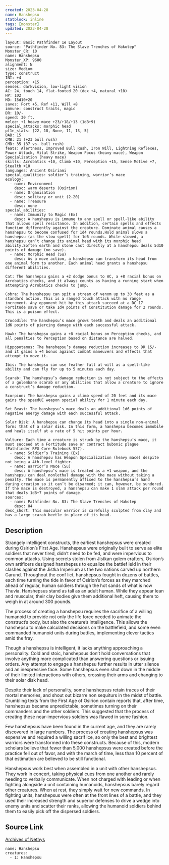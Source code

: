```yaml
---
created: 2023-04-28
name: Hanshepsu
statblock: inline
tags: [monster]
updated: 2023-04-28
---
```

```statblock
layout: Basic Pathfinder 1e Layout
source: "Pathfinder No. 83: The Slave Trenches of Hakotep"
Monster_CR: 10
name: Hanshepsu
Monster_XP: 9600
alignment: N
size: Medium
type: construct
INI: +4
perception: +15
senses: darkvision, low-light vision
AC: 24, touch 14, flat-footed 20 (dex +4, natural +10)
HP: 102
HD: 15d10+20
saves: Fort +5, Ref +11, Will +8
immune: construct traits, magic
DR: 10/-
speed: 30 ft.
melee: +1 heavy mace +23/+18/+13 (1d8+9)
special_attacks: morphic head
pf1e_stats: [22, 18, None, 11, 13, 5]
BAB: 15
CMB: 21 (+23 bull rush)
CMD: 35 (37 vs. bull rush)
feats: Alertness, Improved Bull Rush, Iron Will, Lightning Reflexes, Power Attack, Vital Strike, Weapon Focus (heavy mace), Weapon Specialization (heavy mace)
skills: Acrobatics +10, Climb +10, Perception +15, Sense Motive +7, Stealth +10
languages: Ancient Osiriani
special_qualities: soldier’s training, warrior’s mace
ecology:
  - name: Environment
    desc: warm deserts (Osirion)
  - name: Organisation
    desc: solitary or unit (2-20)
  - name: Treasure
    desc: none
special_abilities:
  - name: Immunity to Magic (Ex)
    desc: A hanshepsu is immune to any spell or spell-like ability that allows spell resistance. In addition, certain spells and effects function differently against the creature. Dominate animal causes a hanshepsu to become confused for 1d4 rounds.Hold animal slows a hanshepsu (as the slow spell) for 1d6 rounds. While slowed, a hanshepsu can’t change its animal head with its morphic head ability.Soften earth and stone cast directly at a hanshepsu deals 5d10 points of damage (no save).
  - name: Morphic Head (Su)
    desc: As a move action, a hanshepsu can transform its head from one animal form to another. Each animal head grants a hanshepsu different abilities.

Cat: The hanshepsu gains a +2 dodge bonus to AC, a +8 racial bonus on Acrobatics checks, and it always counts as having a running start when attempting Acrobatics checks to jump.

Cobra: The hanshepsu can spit a stream of venom up to 30 feet as a standard action. This is a ranged touch attack with no range increment. Any opponent hit by this attack succeed at a DC 17 Fortitude save or take 1d4 points of Constitution damage for 2 rounds. This is a poison effect.

Crocodile: The hanshepsu’s mace grows teeth and deals an additional 1d6 points of piercing damage with each successful attack.

Hawk: The hanshepsu gains a +8 racial bonus on Perception checks, and all penalties to Perception based on distance are halved.

Hippopotamus: The hanshepsu’s damage reduction increases to DR 15/- and it gains a +4 bonus against combat maneuvers and effects that attempt to move it.

Ibis: The hanshepsu can use feather fall at will as a spell-like ability and can fly for up to 5 minutes each day.

Scarab: The hanshepsu’s damage reduction is not subject to the effects of a golembane scarab or any abilities that allow a creature to ignore a construct’s damage reduction.

Scorpion: The hanshepsu gains a climb speed of 20 feet and its mace gains the speedUE weapon special ability for 1 minute each day.

Set Beast: The hanshepsu’s mace deals an additional 1d6 points of negative energy damage with each successful attack.

Solar Disk: A hanshepsu can change its head into a single non-animal form: that of a solar disk. In this form, a hanshepsu becomes immobile and heals itself at a rate of 5 hit points per hour.

Vulture: Each time a creature is struck by the hanshepsu’s mace, it must succeed at a Fortitude save or contract bubonic plague (Pathfinder RPG Core Rulebook 557).
  - name: Soldier’s Training (Ex)
    desc: A hanshepsu has Weapon Specialization (heavy mace) despite not being a 4th-level fighter.
  - name: Warrior’s Mace (Su)
    desc: A hanshepsu’s mace is treated as a +1 weapon, and the hanshepsu can deal nonlethal damage with the mace without taking a penalty. The mace is permanently affixed to the hanshepsu’s hand during creation so it can’t be disarmed; it can, however, be sundered. If the mace is destroyed, a hanshepsu can make 1 slam attack per round that deals 1d8+7 points of damage.
sources:
  - name: Pathfinder No. 83: The Slave Trenches of Hakotep
    desc: 84
desc_short: This muscular warrior is carefully sculpted from clay and has a large scarab beetle in place of its head.
```
## Description
Strangely intelligent constructs, the earliest hanshepsus were created during Osirion’s First Age. Hanshepsus were originally built to serve as elite soldiers that never tired, didn’t need to be fed, and were impervious to common attacks. Using secrets stolen from Jistkan golem crafters, Osirion’s own artificers designed hanshepsus to equalize the battlef ield in their clashes against the Jistka Imperium as the two nations carved up northern Garund. Throughout the conf lict, hanshepsus fought in dozens of battles, each time turning the tide in favor of Osirion’s forces as they marched ahead of regular, human soldiers through the hot sands of what is now Thuvia. Hanshepsus stand as tall as an adult human. While they appear lean and muscular, their clay bodies give them additional heft, causing them to weigh in at around 300 pounds.

The process of creating a hanshepsu requires the sacrifice of a willing humanoid to provide not only the life force needed to animate the construct’s body, but also the creature’s intelligence. This allows the hanshepsu to make calculated decisions on the battlefield, and some even commanded humanoid units during battles, implementing clever tactics amid the fray.

Though a hanshepsu is intelligent, it lacks anything approaching a personality. Cold and stoic, hanshepsus don’t hold conversations that involve anything more complicated than answering questions or issuing orders. Any attempt to engage a hanshepsu further results in utter silence and an inexpressive face. Some hanshepsus even shut down in the middle of their limited interactions with others, crossing their arms and changing to their solar disk head.

Despite their lack of personality, some hanshepsus retain traces of their mortal memories, and shout out bizarre non sequiturs in the midst of battle. Crumbling texts from the First Age of Osirion contain reports that, after time, hanshepsus became unpredictable, sometimes turning on their commanders and the other soldiers. This suggested that the process of creating these near-impervious soldiers was flawed in some fashion.

Few hanshepsus have been found in the current age, and they are rarely discovered in large numbers. The process of creating hanshepsus was expensive and required a willing sacrif ice, so only the best and brightest warriors were transformed into these constructs. Because of this, modern scholars believe that fewer than 5,000 hanshepsus were created before the practice fell out of favor, and with the march of time, less than 10 percent of that estimation are believed to be still functional.

Hanshepsus work best when assembled in a unit with other hanshepsus. They work in concert, taking physical cues from one another and rarely needing to verbally communicate. When not charged with leading or when fighting alongside a unit containing humanoids, hanshepsus barely regard other creatures. When at rest, they simply wait for new commands. In fighting units, hanshepsus were often at the front lines of a battle, and they used their increased strength and superior defenses to drive a wedge into enemy units and scatter their ranks, allowing the humanoid soldiers behind them to easily pick off the dispersed soldiers.
## Source Link
[Archives of Nethys](https://aonprd.com/MonsterDisplay.aspx?ItemName=Hanshepsu)
```encounter-table
name: Hanshepsu
creatures:
  - 1: Hanshepsu
```
